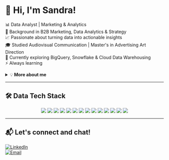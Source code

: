 <!---
sandrapampin/sandrapampin is a ✨ special ✨ repository because its `README.md` (this file) appears on your GitHub profile.
You can click the Preview link to take a look at your changes.
--->
# 👋 Hi, I'm Sandra!

📊 Data Analyst | Marketing & Analytics  
🎯 Background in B2B Marketing, Data Analytics & Strategy  
📈 Passionate about turning data into actionable insights  
🎓 Studied Audiovisual Communication | Master's in Advertising Art Direction  
🚀 Currently exploring BigQuery, Snowflake & Cloud Data Warehousing  
⚡ Always learning

<details>
  <summary>💡<b> More about me </b> </summary>

My career has followed two paths that, while different, have always been connected: marketing and analytics. For years, I developed strategies for industrial and retail companies, managing communication projects and lead generation campaigns—always with a data-driven and results-oriented approach.

Over time, I realized my interest went beyond just creating strategies; I wanted to take a more data-driven approach, where decisions are based on insights rather than intuition. That led me to dive into a Data Analytics Bootcamp and specialized courses, learning SQL, ETL processes, Power Query, data modeling, DAX, Python, and dashboard creation in Power BI. To solidify these skills, I’ve been working on small projects, applying my knowledge and refining best practices in real-world scenarios.

Driven by both curiosity and passion, I want to continue growing in Data Analytics and create value through the strategic use of data. My goal is to work on projects where information plays a key role in improving processes and driving impact.

</details>

---


## 🛠️ Data Tech Stack  

<p align="center">
  <img src="https://img.shields.io/badge/SSMS-CC2927?style=for-the-badge&logo=microsoft-sql-server&logoColor=white"/>
  <img src="https://img.shields.io/badge/Visual_Studio_Community-5C2D91?style=for-the-badge&logo=visual-studio&logoColor=white"/>
  <img src="https://img.shields.io/badge/Integration_Services-007ACC?style=for-the-badge&logo=azure-devops&logoColor=white"/>
  <img src="https://img.shields.io/badge/Power_Query-1D8F60?style=for-the-badge&logo=power-bi&logoColor=white"/>
  <img src="https://img.shields.io/badge/DAX-ED8B00?style=for-the-badge&logo=power-bi&logoColor=white"/>
  <img src="https://img.shields.io/badge/Power_BI-F2C811?style=for-the-badge&logo=power-bi&logoColor=black"/>
  <img src="https://img.shields.io/badge/BigQuery-4285F4?style=for-the-badge&logo=google-cloud&logoColor=white"/>
  <img src="https://img.shields.io/badge/Google_Analytics-E37400?style=for-the-badge&logo=google-analytics&logoColor=white"/>
  <img src="https://img.shields.io/badge/HubSpot-FF7A59?style=for-the-badge&logo=hubspot&logoColor=white"/>
  <img src="https://img.shields.io/badge/PySpark-E25A1C?style=for-the-badge&logo=apachespark&logoColor=white"/>
  <img src="https://img.shields.io/badge/Python-3670A0?style=for-the-badge&logo=python&logoColor=ffdd54"/>
  <img src="https://img.shields.io/badge/VS_Code-007ACC?style=for-the-badge&logo=visual-studio-code&logoColor=white"/>
  <img src="https://img.shields.io/badge/Figma-F24E1E?style=for-the-badge&logo=figma&logoColor=white"/>
  <img src="https://img.shields.io/badge/GitHub-181717?style=for-the-badge&logo=github&logoColor=white"/>
</p>


---

## 📬 Let's connect and chat!

[![LinkedIn](https://img.shields.io/badge/LinkedIn-0A66C2?style=for-the-badge&logo=linkedin&logoColor=white)](https://www.linkedin.com/in/sandra-pampín-5ba4953a/)  
[![Email](https://img.shields.io/badge/Email-D14836?style=for-the-badge&logo=gmail&logoColor=white)](mailto:xandrapampin@gmail.com)  
